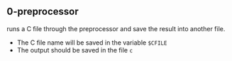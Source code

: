 ## 0-preprocessor
 runs a C file through the preprocessor and save the result into another file.

- The C file name will be saved in the variable `$CFILE`
- The output should be saved in the file `c`
